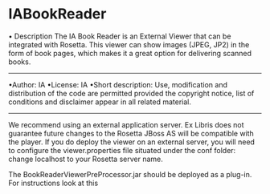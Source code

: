 IABookReader
============
• Description 
The IA Book Reader is an External Viewer that can be integrated with Rosetta.
This viewer can show images (JPEG, JP2) in the form of book pages, which makes it
a great option for delivering scanned books.

--------------------------------------------------------------------------------

•Author: IA
•License: IA
•Short description: Use, modification and distribution of the code are permitted provided the copyright notice, list of conditions and disclaimer appear in all related material.

--------------------------------------------------------------------------------


We recommend using an external application server. Ex Libris does not guarantee future changes to the Rosetta JBoss AS will be compatible with the player.
If you do deploy the viewer on an external server, you will need to configure the viewer.properties file situated under the conf folder: change localhost to your Rosetta server name.

The BookReaderViewerPreProcessor.jar should be deployed as a plug-in. For instructions look at this 
